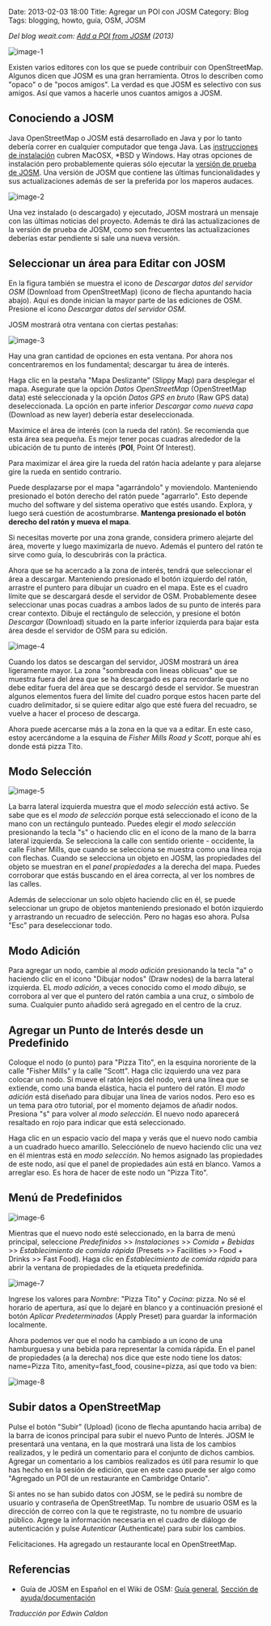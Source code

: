 Date: 2013-02-03 18:00
Title: Agregar un POI con JOSM
Category: Blog
Tags: blogging, howto, guía, OSM, JOSM

*Del blog weait.com: [Add a POI from JOSM](http://weait.com/content/add-poi-josm) (2013)*

![image-1](http://weait.com/sites/default/files/field/image/josm-site.png)

Existen varios editores con los que se puede contribuir con OpenStreetMap. Algunos dicen que JOSM es una gran herramienta. Otros lo describen como "opaco" o de "pocos amigos". La verdad es que JOSM es selectivo con sus amigos. Así que vamos a hacerle unos cuantos amigos a JOSM.

## Conociendo a JOSM

Java OpenStreetMap o JOSM está desarrollado en Java y por lo tanto debería correr en cualquier computador que tenga Java. Las [instrucciones de instalación](http://josm.openstreetmap.de/wiki/Es:InstallNotes) cubren MacOSX, *BSD y Windows. Hay otras opciones de instalación pero probablemente quieras sólo ejecutar la [versión de prueba de JOSM](http://josm.openstreetmap.de/josm-tested.jar). Una versión de JOSM que contiene las últimas funcionalidades y sus actualizaciones además de ser la preferida por los maperos audaces.

![image-2](http://dl.dropbox.com/u/1331087/images/osmco-image1.png)

Una vez instalado (o descargado) y ejecutado, JOSM mostrará un mensaje con las últimas noticias del proyecto. Además te dirá las actualizaciones de la versión de prueba de JOSM, como son frecuentes las actualizaciones deberías estar pendiente si sale una nueva versión.

## Seleccionar un área para Editar con JOSM

En la figura también se muestra el icono de *Descargar datos del servidor OSM* (Download from OpenStreetMap) (icono de flecha apuntando hacia abajo). Aquí es donde inician la mayor parte de las ediciones de OSM. Presione el icono *Descargar datos del servidor OSM*.

JOSM mostrará otra ventana con ciertas pestañas:

![image-3](http://dl.dropbox.com/u/1331087/images/osmco-image2.png)

Hay una gran cantidad de opciones en esta ventana. Por ahora nos concentraremos en los fundamental; descargar tu área de interés.

Haga clic en la pestaña "Mapa Deslizante" (Slippy Map) para desplegar el mapa.
Asegurate que la opción *Datos OpenStreetMap* (OpenStreetMap data) esté seleccionada y la opción *Datos GPS en bruto* (Raw GPS data) deseleccionada. La opción en parte inferior *Descargar como nueva capa* (Download as new layer) debería estar deseleccionada.

Maximice el área de interés (con la rueda del ratón). Se recomienda que esta área sea pequeña. Es mejor tener pocas cuadras alrededor de la ubicación de tu punto de interés (**POI**, Point Of Interest).

Para maximizar el área gire la rueda del ratón hacia adelante y para alejarse gire la rueda en sentido contrario.

Puede desplazarse por el mapa "agarrándolo" y moviendolo. Manteniendo presionado el botón derecho del ratón puede "agarrarlo". Esto depende mucho del software y del sistema operativo que estés usando. Explora, y luego será cuestión de acostumbrarse. **Mantenga presionado el botón derecho del ratón y mueva el mapa**.

Si necesitas moverte por una zona grande, considera primero alejarte del área, moverte y luego maximizarla de nuevo. Además el puntero del ratón te sirve como guía, lo descubrirás con la práctica.

Ahora que se ha acercado a la zona de interés, tendrá que seleccionar el área a descargar. Manteniendo presionado el botón izquierdo del ratón, arrastre el puntero para dibujar un cuadro en el mapa. Este es el cuadro límite que se descargará desde el servidor de OSM. Probablemente desee seleccionar unas pocas cuadras a ambos lados de su punto de interés para crear contexto. Dibuje el rectángulo de selección, y presione el botón *Descargar* (Download) situado en la parte inferior izquierda para bajar esta área desde el servidor de OSM para su edición.

![image-4](http://dl.dropbox.com/u/1331087/images/osmco-image3.png)

Cuando los datos se descargan del servidor, JOSM mostrará un área ligeramente mayor. La zona "sombreada con lineas oblicuas" que se muestra fuera del área que se ha descargado es para recordarle que no debe editar fuera del área que se descargó desde el servidor. Se muestran algunos elementos fuera del límite del cuadro porque estos hacen parte del cuadro delimitador, si se quiere editar algo que esté fuera del recuadro, se vuelve a hacer el proceso de descarga.

Ahora puede acercarse más a la zona en la que va a editar. En este caso, estoy acercándome a la esquina de *Fisher Mills Road y Scott*, porque ahí es donde está pizza Tito.

## Modo Selección

![image-5](http://dl.dropbox.com/u/1331087/images/osmco-image4.png)

La barra lateral izquierda muestra que el *modo selección* está activo. Se sabe que es el *modo de selección* porque está seleccionado el icono de la mano con un rectángulo punteado. Puedes elegir el *modo selección* presionando la tecla "s" o haciendo clic en el icono de la mano de la barra lateral izquierda. Se selecciona la calle con sentido oriente - occidente, la calle Fisher Mills, que cuando se selecciona se muestra como una línea roja con flechas. Cuando se selecciona un objeto en JOSM, las propiedades del objeto se muestran en el *panel propiedades* a la derecha del mapa. Puedes corroborar que estás buscando en el área correcta, al ver los nombres de las calles.

Además de seleccionar un solo objeto haciendo clic en él, se puede seleccionar un grupo de objetos manteniendo presionado el botón izquierdo y arrastrando un recuadro de selección. Pero no hagas eso ahora. Pulsa "Esc" para deseleccionar todo.

## Modo Adición

Para agregar un nodo, cambie al *modo adición* presionando la tecla "a" o haciendo clic en el icono "Dibujar nodos" (Draw nodes) de la barra lateral izquierda. EL *modo adición*, a veces conocido como el *modo dibujo*, se corrobora al ver que el puntero del ratón cambia a una cruz, o símbolo de suma. Cualquier punto añadido será agregado en el centro de la cruz.

## Agregar un Punto de Interés desde un Predefinido

Coloque el nodo (o punto) para "Pizza Tito", en la esquina nororiente de la calle "Fisher Mills" y la calle "Scott". Haga clic izquierdo una vez para colocar un nodo. Si mueve el ratón lejos del nodo, verá una línea que se extiende, como una banda elástica, hacia el puntero del ratón. El *modo adición* está diseñado para dibujar una línea de varios nodos. Pero eso es un tema para otro tutorial, por el momento dejamos de añadir nodos. Presiona "s" para volver al *modo selección*. El nuevo nodo aparecerá resaltado en rojo para indicar que está seleccionado.

Haga clic en un espacio vacío del mapa y verás que el nuevo nodo cambia a un cuadrado hueco amarillo. Selecciónelo de nuevo haciendo clic una vez en él mientras está en *modo selección*. No hemos asignado las propiedades de este nodo, así que el panel de propiedades aún está en blanco. Vamos a arreglar eso. Es hora de hacer de este nodo un "Pizza Tito".

## Menú de Predefinidos

![image-6](http://dl.dropbox.com/u/1331087/images/osmco-image5.png)

Mientras que el nuevo nodo esté seleccionado, en la barra de menú principal, seleccione *Predefinidos* >> *Instalaciones* >> *Comida + Bebidas* >> *Establecimiento de comida rápida* (Presets >> Facilities >> Food + Drinks >> Fast Food). Haga clic en *Establecimiento de comida rápida* para abrir la ventana de propiedades de la etiqueta predefinida.

![image-7](http://dl.dropbox.com/u/1331087/images/osmco-image6.png)

Ingrese los valores para *Nombre*: "Pizza Tito" y *Cocina*: pizza. No sé el horario de apertura, así que lo dejaré en blanco y a continuación presioné el botón *Aplicar Predeterminados* (Apply Preset) para guardar la información localmente.

Ahora podemos ver que el nodo ha cambiado a un icono de una hamburguesa y una bebida para representar la comida rápida. En el panel de propiedades (a la derecha) nos dice que este nodo tiene los datos: name=Pizza Tito, amenity=fast_food, cousine=pizza, así que todo va bien:

![image-8](http://dl.dropbox.com/u/1331087/images/osmco-image7.png)

## Subir datos a OpenStreetMap

Pulse el botón "Subir" (Upload) (icono de flecha apuntando hacia arriba) de la barra de iconos principal para subir el nuevo Punto de Interés. JOSM le presentará una ventana, en la que mostrará una lista de los cambios realizados, y le pedirá un comentario para el conjunto de dichos cambios. Agregar un comentario a los cambios realizados es útil para resumir lo que has hecho en la sesión de edición, que en este caso puede ser algo como "Agregado un POI de un restaurante en Cambridge Ontario".

Si antes no se han subido datos con JOSM, se le pedirá su nombre de usuario y contraseña de OpenStreetMap. Tu nombre de usuario OSM es la dirección de correo con la que te registraste, no tu nombre de usuario público. Agrege la información necesaria en el cuadro de diálogo de autenticación y pulse *Autenticar* (Authenticate) para subir los cambios.

Felicitaciones. Ha agregado un restaurante local en OpenStreetMap.

## Referencias

* Guía de JOSM en Español en el Wiki de OSM: [Guía general](http://josm.openstreetmap.de/wiki/Es:WikiStart), [Sección de ayuda/documentación](http://josm.openstreetmap.de/wiki/Es:Help)


*Traducción por Edwin Caldon*

